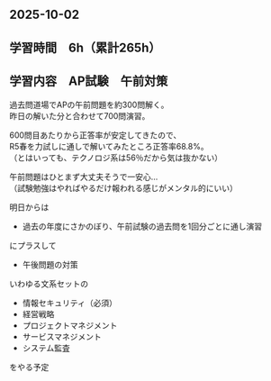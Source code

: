 ## 2025-10-02

## 学習時間　6h（累計265h）

## 学習内容　AP試験　午前対策

過去問道場でAPの午前問題を約300問解く。<br>
昨日の解いた分と合わせて700問演習。

600問目あたりから正答率が安定してきたので、<br>
R5春を力試しに通しで解いてみたところ正答率68.8%。<br>
（とはいっても、テクノロジ系は56％だから気は抜かない）

午前問題はひとまず大丈夫そうで一安心…<br>
（試験勉強はやればやるだけ報われる感じがメンタル的にいい）

明日からは
- 過去の年度にさかのぼり、午前試験の過去問を1回分ごとに通し演習

にプラスして
- 午後問題の対策

いわゆる文系セットの
- 情報セキュリティ（必須）
- 経営戦略
- プロジェクトマネジメント
- サービスマネジメント
- システム監査<br>

をやる予定
